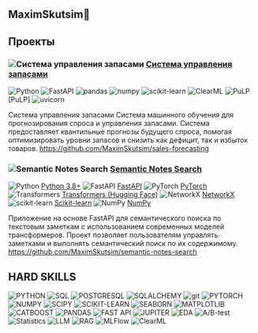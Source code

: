 ## MaximSkutsim👋




## Проекты

### ![Система управления запасами](https://img.shields.io/badge/Система%20управления%20запасами-090909?style=flat-square&logo=GitHub) [Система управления запасами](https://github.com/MaximSkutsim/sales-forecasting)
![Python](https://img.shields.io/badge/Python%203.8%2B-090909?style=flat-square&logo=python)
![FastAPI](https://img.shields.io/badge/FastAPI-090909?style=flat-square&logo=fastapi)
![pandas](https://img.shields.io/badge/pandas-090909?style=flat-square&logo=pandas)
![numpy](https://img.shields.io/badge/numpy-090909?style=flat-square&logo=numpy)
![scikit-learn](https://img.shields.io/badge/scikit--learn-090909?style=flat-square&logo=scikit-learn)
![ClearML](https://img.shields.io/badge/ClearML-090909?style=flat-square&logo=clearml)
![PuLP](https://img.shields.io/badge/PuLP-090909?style=flat-square) [PuLP]
![uvicorn](https://img.shields.io/badge/uvicorn-090909?style=flat-square)


Система управления запасами
Система машинного обучения для прогнозирования спроса и управления запасами. Система предоставляет квантильные прогнозы будущего спроса, помогая оптимизировать уровни запасов и снизить как дефицит, так и избыток товаров.
https://github.com/MaximSkutsim/sales-forecasting





### ![Semantic Notes Search](https://img.shields.io/badge/Semantic%20Notes%20Search-090909?style=flat-square&logo=GitHub) [Semantic Notes Search](https://github.com/MaximSkutsim/semantic-notes-search)
![Python](https://img.shields.io/badge/Python%203.8%2B-090909?style=flat-square&logo=python) [Python 3.8+](https://www.python.org/)
![FastAPI](https://img.shields.io/badge/FastAPI-090909?style=flat-square&logo=fastapi) [FastAPI](https://fastapi.tiangolo.com/)
![PyTorch](https://img.shields.io/badge/PyTorch-090909?style=flat-square&logo=pytorch) [PyTorch](https://pytorch.org/)
![Transformers](https://img.shields.io/badge/Transformers-090909?style=flat-square&logo=Hugging%20Face) [Transformers (Hugging Face)](https://huggingface.co/docs/transformers)
![NetworkX](https://img.shields.io/badge/NetworkX-090909?style=flat-square) [NetworkX](https://networkx.org/)
![scikit-learn](https://img.shields.io/badge/scikit--learn-090909?style=flat-square&logo=scikit-learn) [Scikit-learn](https://scikit-learn.org/)
![NumPy](https://img.shields.io/badge/numpy-090909?style=flat-square&logo=numpy) [NumPy](https://numpy.org/)


Приложение на основе FastAPI для семантического поиска по текстовым заметкам с использованием современных моделей трансформеров. Проект позволяет пользователям управлять заметками и выполнять семантический поиск по их содержимому.
https://github.com/MaximSkutsim/semantic-notes-search


## HARD SKILLS

![PYTHON](https://img.shields.io/badge/PYTHON-090909??style=flat-square&logo=PYTHON)
![SQL](https://img.shields.io/badge/SQL-090909??style=flat-square&logo=SQL)
![POSTGRESQL](https://img.shields.io/badge/POSTGRESQL-090909??style=flat-square&logo=POSTGRESQL)
![SQLALCHEMY](https://img.shields.io/badge/SQLALCHEMY-090909??style=flat-square&logo=SQLALCHEMY)
![git](https://img.shields.io/badge/GIT-090909??style=flat-square&logo=GIT)
![PYTORCH](https://img.shields.io/badge/PYTORCH-090909??style=flat-square&logo=PYTORCH)
![NUMPY](https://img.shields.io/badge/NUMPY-090909??style=flat-square&logo=NUMPY)
![SCIPY](https://img.shields.io/badge/SCIPY-090909??style=flat-square&logo=SCIPY)
![SCIKIT-LEARN](https://img.shields.io/badge/SKLEARN-090909??style=flat-square&logo=SCIKIT-LEARN)
![SEABORN](https://img.shields.io/badge/SEABORN-090909??style=flat-square&logo=seaborn)
![MATPLOTLIB](https://img.shields.io/badge/MATPLOTLIB-090909??style=flat-square&logo=MATPLOTLIB)
![CATBOOST](https://img.shields.io/badge/CATBOOST-090909??style=flat-square&logo=CATBOOST)
![PANDAS](https://img.shields.io/badge/PANDAS-090909??style=flat-square&logo=PANDAS)
![FAST API](https://img.shields.io/badge/FASTAPI-090909??style=flat-square&logo=FASTAPI)
![JUPITER](https://img.shields.io/badge/JUPITER-090909??style=flat-square&logo=JUPITER)
![EDA](https://img.shields.io/badge/EDA-090909??style=flat-square&logo=EDA)
![A/B-test](https://img.shields.io/badge/A/B_test-090909??style=flat-square&logo=A/B-test)
![Statistics](https://img.shields.io/badge/Statistics-090909??style=flat-square&logo=Statistics)
![LLM](https://img.shields.io/badge/LLM-090909??style=flat-square)
![RAG](https://img.shields.io/badge/RAG-090909??style=flat-square)
![MLFlow](https://img.shields.io/badge/MLFlow-090909??style=flat-square&logo=MLFlow)
![ClearML](https://img.shields.io/badge/ClearML-090909??style=flat-square&logo=ClearML)

